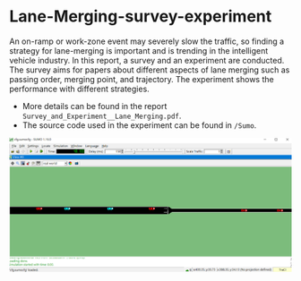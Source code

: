 # Lane-Merging-survey-experiment
An on-ramp or work-zone event may severely slow the traffic, so finding a strategy for lane-merging is important and is trending in the intelligent vehicle industry. In this report, a survey and an experiment are conducted. The survey aims for papers about different aspects of lane merging such as passing order, merging point, and trajectory. The experiment shows the performance with different strategies.  
  
* More details can be found in the report ``Survey_and_Experiment__Lane_Merging.pdf``.
* The source code used in the experiment can be found in ``/Sumo``.

![stimulation](screenshot.png)

